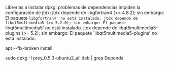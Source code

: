 Librerias a instalar
dpkg: problemas de dependencias impiden la configuración de jtdx:
 jtdx depende de libgfortran4 (>= 4.8.2); sin embargo:
  El paquete `libgfortran4' no está instalado.
 jtdx depende de libqt5multimedia5 (>= 5.2.0); sin embargo:
  El paquete `libqt5multimedia5' no está instalado.
 jtdx depende de libqt5multimedia5-plugins (>= 5.2); sin embargo:
  El paquete `libqt5multimedia5-plugins' no está instalado.
  
  apt --fix-broken install
  
  sudo dpkg -I prey_0.5.3-ubuntu2_all.deb | grep Depends
